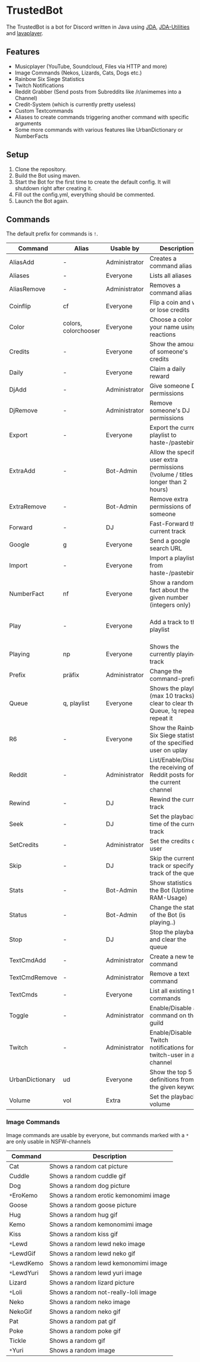 # TrustedBot
The TrustedBot is a bot for Discord written in Java using [JDA](https://github.com/DV8FromTheWorld/JDA), [JDA-Utilities](https://github.com/JDA-Applications/JDA-Utilities) and [lavaplayer](https://github.com/sedmelluq/lavaplayer).
## Features
 - Musicplayer (YouTube, Soundcloud, Files via HTTP and more)
 - Image Commands (Nekos, Lizards, Cats, Dogs etc.)
 - Rainbow Six Siege Statistics
 - Twitch Notifications
 - Reddit Grabber (Send posts from Subreddits like /r/animemes into a Channel)
 - Credit-System (which is currently pretty useless)
 - Custom Textcommands
 - Aliases to create commands triggering another command with specific arguments
 - Some more commands with various features like UrbanDictionary or NumberFacts

## Setup
1. Clone the repository.
2. Build the Bot using maven.
3. Start the Bot for the first time to create the default config. It will shutdown right after creating it.
4. Fill out the config.yml, everything should be commented.
5. Launch the Bot again.

## Commands
The default prefix for commands is `!`.

| Command         | Alias                | Usable by     | Description                                                          | Example                                            |
| --------------- | -------------------- | ------------- | -------------------------------------------------------------------- | -------------------------------------------------- |
| AliasAdd        | -                    | Administrator | Creates a command alias                                              | !aliasadd radio play https://radio-url.tld
| Aliases         | -                    | Everyone      | Lists all aliases                                                    | !aliases
| AliasRemove     | -                    | Administrator | Removes a command alias                                              | !aliasremove radio 
| Coinflip        | cf                   | Everyone      | Flip a coin and win or lose credits                                  | !cf heads 100
| Color           | colors, colorchooser | Everyone      | Choose a color for your name using reactions                         | !color
| Credits         | -                    | Everyone      | Show the amount of someone's credits                                 | !credits @Pheromir#1337
| Daily           | -                    | Everyone      | Claim a daily reward                                                 | !daily
| DjAdd           | -                    | Administrator | Give someone DJ permissions                                          | !djadd @Pheromir#1337
| DjRemove        | -                    | Administrator | Remove someone's DJ permissions                                      | !djremove @Pheromir#1337
| Export          | -                    | Everyone      | Export the current playlist to haste-/pastebin                       | !export
| ExtraAdd        | -                    | Bot-Admin     | Allow the specified user extra permissions (!volume / titles longer than 2 hours) | !extraadd @Pheromir#1337
| ExtraRemove     | -                    | Bot-Admin     | Remove extra permissions of someone                                  | !extraremove @Pheromir#1337
| Forward         | -                    | DJ            | Fast-Forward the current track                                       | !forward 1:45
| Google          | g                    | Everyone      | Send a google search URL                                             | !g Discord
| Import          | -                    | Everyone      | Import a playlist from haste-/pastebin                               | !import https://hastebin.com/pasteId
| NumberFact      | nf                   | Everyone      | Show a random fact about the given number (integers only)            | !nf 666
| Play            | -                    | Everyone      | Add a track to the playlist                                          | !play never gonna give you up / !play https://www.youtube.com/watch?v=dQw4w9WgXcQ
| Playing         | np                   | Everyone      | Shows the currently playing track                                    | !np
| Prefix          | präfix               | Administrator | Change the command-prefix                                            | !prefix ~
| Queue           | q, playlist          | Everyone      | Shows the playlist (max 10 tracks), !q clear to clear the Queue, !q repeat to repeat it | !q
| R6              | -                    | Everyone      | Show the Rainbow Six Siege statistics of the specified user on uplay | !r6 TRST.Pheromir
| Reddit          | -                    | Administrator | List/Enable/Disable the receiving of Reddit posts for the current channel | !reddit animemes new
| Rewind          | -                    | DJ            | Rewind the current track                                             | !rewind 1:34
| Seek            | -                    | DJ            | Set the playback time of the current track                           | !seek 4:04
| SetCredits      | -                    | Administrator | Set the credits of a user                                            | !setcredits @Pheromir#1337 666
| Skip            | -                    | DJ            | Skip the current track or specify a track of the queue               | !skip / !skip 4
| Stats           | -                    | Bot-Admin     | Show statistics of the Bot (Uptime, RAM-Usage)                       | !stats
| Status          | -                    | Bot-Admin     | Change the status of the Bot (is playing..)                          | !status play Minecraft
| Stop            | -                    | DJ            | Stop the playback and clear the queue                                | !stop
| TextCmdAdd      | -                    | Administrator | Create a new text command                                            | !textcmdadd rules 1. Be nice! [...]
| TextCmdRemove   | -                    | Administrator | Remove a text command                                                | !textcmdremove rules
| TextCmds        | -                    | Everyone      | List all existing text commands                                      | !textcmds
| Toggle          | -                    | Administrator | Enable/Disable a command on the guild                                | !toggle play
| Twitch          | -                    | Administrator | Enable/Disable Twitch notifications for a twitch-user in a channel   | !twitch Rainbow6
| UrbanDictionary | ud                   | Everyone      | Show the top 5 definitions from the given keyword                    | !ud weeb
| Volume          | vol                  | Extra         | Set the playback volume                                              | !vol 10

### Image Commands
Image commands are usable by everyone, but commands marked with a `*` are only usable in NSFW-channels

| Command     | Description                            |
| ----------- | -------------------------------------- |
| Cat         | Shows a random cat picture
| Cuddle      | Shows a random cuddle gif
| Dog         | Shows a random dog picture
| `*`EroKemo  | Shows a random erotic kemonomimi image
| Goose       | Shows a random goose picture
| Hug         | Shows a random hug gif
| Kemo        | Shows a random kemonomimi image
| Kiss        | Shows a random kiss gif
| `*`Lewd     | Shows a random lewd neko image
| `*`LewdGif  | Shows a random lewd neko gif
| `*`LewdKemo | Shows a random lewd kemonomimi image
| `*`LewdYuri | Shows a random lewd yuri image
| Lizard      | Shows a random lizard picture
| `*`Loli     | Shows a random not-really-loli image
| Neko        | Shows a random neko image
| NekoGif     | Shows a random neko gif
| Pat         | Shows a random pat gif
| Poke        | Shows a random poke gif
| Tickle      | Shows a random gif
| `*`Yuri     | Shows a random image





